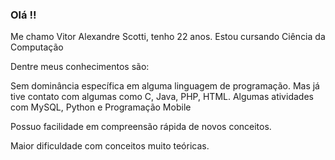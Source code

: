 ### Olá !!

Me chamo Vitor Alexandre Scotti, tenho 22 anos. Estou cursando Ciência da Computação

Dentre meus conhecimentos são:

Sem dominância específica em alguma linguagem de programação. Mas já tive contato com algumas como C, Java, PHP, HTML.
Algumas atividades com MySQL, Python e Programação Mobile

Possuo facilidade em compreensão rápida de novos conceitos.

Maior dificuldade com conceitos muito teóricas.


